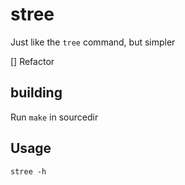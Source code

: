 # stree

Just like the `tree` command, but simpler

[] Refactor

## building

Run `make` in sourcedir

## Usage

`stree -h`
